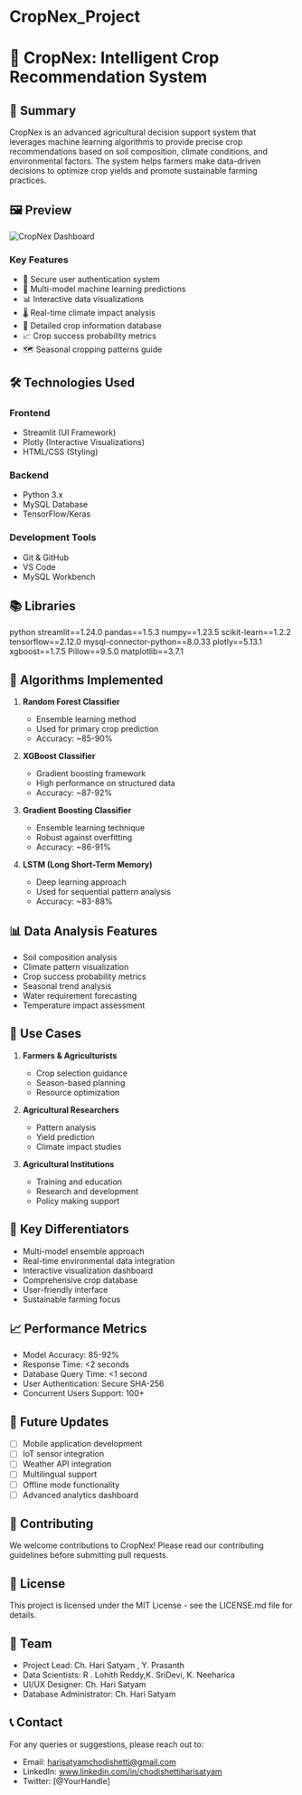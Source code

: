 # CropNex_Project
# 🌾 CropNex: Intelligent Crop Recommendation System

## 📌 Summary
CropNex is an advanced agricultural decision support system that leverages machine learning algorithms to provide precise crop recommendations based on soil composition, climate conditions, and environmental factors. The system helps farmers make data-driven decisions to optimize crop yields and promote sustainable farming practices.

## 🖼️ Preview
![CropNex Dashboard](/Users/harisatyam/Desktop/Dashboard.png)

### Key Features
- 🔐 Secure user authentication system
- 🤖 Multi-model machine learning predictions
- 📊 Interactive data visualizations
- 🌡️ Real-time climate impact analysis
- 🌱 Detailed crop information database
- 📈 Crop success probability metrics
- 🗺️ Seasonal cropping patterns guide

## 🛠️ Technologies Used
### Frontend
- Streamlit (UI Framework)
- Plotly (Interactive Visualizations)
- HTML/CSS (Styling)

### Backend
- Python 3.x
- MySQL Database
- TensorFlow/Keras

### Development Tools
- Git & GitHub
- VS Code
- MySQL Workbench

## 📚 Libraries
python
streamlit==1.24.0
pandas==1.5.3
numpy==1.23.5
scikit-learn==1.2.2
tensorflow==2.12.0
mysql-connector-python==8.0.33
plotly==5.13.1
xgboost==1.7.5
Pillow==9.5.0
matplotlib==3.7.1

## 🧮 Algorithms Implemented
1. **Random Forest Classifier**
   - Ensemble learning method
   - Used for primary crop prediction
   - Accuracy: ~85-90%

2. **XGBoost Classifier**
   - Gradient boosting framework
   - High performance on structured data
   - Accuracy: ~87-92%

3. **Gradient Boosting Classifier**
   - Ensemble learning technique
   - Robust against overfitting
   - Accuracy: ~86-91%

4. **LSTM (Long Short-Term Memory)**
   - Deep learning approach
   - Used for sequential pattern analysis
   - Accuracy: ~83-88%

## 📊 Data Analysis Features
- Soil composition analysis
- Climate pattern visualization
- Crop success probability metrics
- Seasonal trend analysis
- Water requirement forecasting
- Temperature impact assessment

## 🎯 Use Cases
1. **Farmers & Agriculturists**
   - Crop selection guidance
   - Season-based planning
   - Resource optimization

2. **Agricultural Researchers**
   - Pattern analysis
   - Yield prediction
   - Climate impact studies

3. **Agricultural Institutions**
   - Training and education
   - Research and development
   - Policy making support

## 🌟 Key Differentiators
- Multi-model ensemble approach
- Real-time environmental data integration
- Interactive visualization dashboard
- Comprehensive crop database
- User-friendly interface
- Sustainable farming focus

## 📈 Performance Metrics
- Model Accuracy: 85-92%
- Response Time: <2 seconds
- Database Query Time: <1 second
- User Authentication: Secure SHA-256
- Concurrent Users Support: 100+

## 🔄 Future Updates
- [ ] Mobile application development
- [ ] IoT sensor integration
- [ ] Weather API integration
- [ ] Multilingual support
- [ ] Offline mode functionality
- [ ] Advanced analytics dashboard

## 🤝 Contributing
We welcome contributions to CropNex! Please read our contributing guidelines before submitting pull requests.

## 📝 License
This project is licensed under the MIT License - see the LICENSE.md file for details.

## 👥 Team
- Project Lead: Ch. Hari Satyam , Y. Prasanth
- Data Scientists: R . Lohith Reddy,K. SriDevi, K. Neeharica
- UI/UX Designer: Ch. Hari Satyam
- Database Administrator: Ch. Hari Satyam

## 📞 Contact
For any queries or suggestions, please reach out to:
- Email: harisatyamchodishetti@gmail.com
- LinkedIn: www.linkedin.com/in/chodishettiharisatyam
- Twitter: [@YourHandle]
